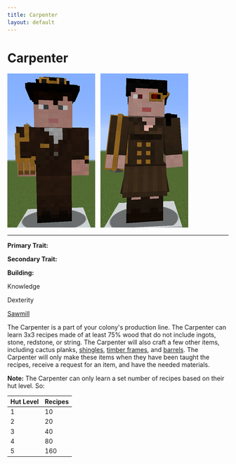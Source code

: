 ```yaml
---
title: Carpenter
layout: default
---
```

# Carpenter

<div class="infobox box text-center">
<img src="../../assets/images/workers/miller_m.png" alt="Carpenter Male" />&nbsp;&nbsp;&nbsp;<img src="../../assets/images/workers/miller_f.png" alt="Carpenter Female" />
<hr />
  <div class="row section-text text-left">
    <div class="col">
      <p><strong>Primary Trait:</strong></p>
      <p><strong>Secondary Trait:</strong></p>
      <p><strong>Building:</strong></p>
    </div>
    <div class="col">
      <p class="traitp">Knowledge</p>
      <p class="traits">Dexterity</p>
      <p><a href="../buildings/sawmill">Sawmill</a></p>
    </div>
  </div>
</div>

The Carpenter is a part of your colony's production line. The Carpenter can learn 3x3 recipes made of at least 75% wood that do not include ingots, stone, redstone, or string. The Carpenter will also craft a few other items, including cactus planks, [shingles](../../source/items/shingles), [timber frames](../../source/items/timberframes), and [barrels](../../source/items/barrel). The Carpenter will only make these items when they have been taught the recipes, receive a request for an item, and have the needed materials. 

**Note:** The Carpenter can only learn a set number of recipes based on their hut level. So:

| Hut Level | Recipes |
| --------- | ------- |
| 1         | 10      |
| 2         | 20      |
| 3         | 40      |
| 4         | 80      |
| 5         | 160     |
